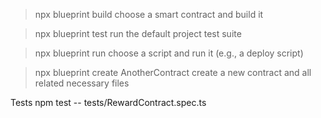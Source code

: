  >  npx blueprint build
 choose a smart contract and build it

 >  npx blueprint test
 run the default project test suite

 >  npx blueprint run
 choose a script and run it (e.g., a deploy script)

 >  npx blueprint create AnotherContract
 create a new contract and all related necessary files

 Tests
 npm test -- tests/RewardContract.spec.ts
